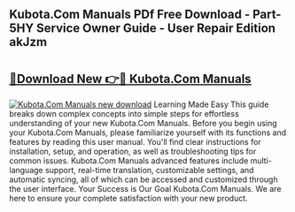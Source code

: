 ## Kubota.Com Manuals PDf Free Download - Part-5HY Service Owner Guide - User Repair Edition akJzm

# <h2><a href="http://bc86899.oget.top/?id=Kubota.Com+Manuals">🔗Download New 👉🔴 Kubota.Com Manuals</a></h2>

[![Kubota.Com Manuals new download](https://i.imgur.com/5g1atiW.png)](http://bc86899.oget.top/?id=Kubota.Com+Manuals)
Learning Made Easy This guide breaks down complex concepts into simple steps for effortless understanding of your new Kubota.Com Manuals. Before you begin using your Kubota.Com Manuals, please familiarize yourself with its functions and features by reading this user manual. You'll find clear instructions for installation, setup, and operation, as well as troubleshooting tips for common issues. Kubota.Com Manuals advanced features include multi-language support, real-time translation, customizable settings, and automatic syncing, all of which can be accessed and customized through the user interface. Your Success is Our Goal Kubota.Com Manuals. We are here to ensure your complete satisfaction with your new product.
